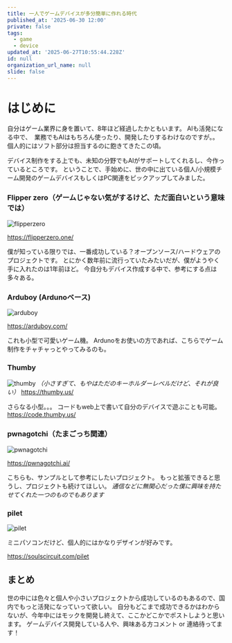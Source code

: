 ```yaml
---
title: 一人でゲームデバイスが多分簡単に作れる時代
published_at: '2025-06-30 12:00'
private: false
tags:
  - game
  - device
updated_at: '2025-06-27T10:55:44.228Z'
id: null
organization_url_name: null
slide: false
---
```


# はじめに
自分はゲーム業界に身を置いて、8年ほど経過したかともいます。
AIも活発になる中で、　業務でもAIはもちろん使ったり、開発したりするわけなのですが。。
個人的にはソフト部分は担当するのに飽きてきたこの頃。

デバイス制作をする上でも、未知の分野でもAIがサポートしてくれるし、今作っているところです。
ということで、手始めに、世の中に出ている個人/小規模チーム開発のゲームデバイスもしくはPC関連をピックアップしてみました。

### Flipper zero（ゲームじゃない気がするけど、ただ面白いという意味では）
![flipperzero](https://shop.flipperzero.one/cdn/shop/products/top.png?v=1671722838)

https://flipperzero.one/

僕が知っている限りでは、一番成功している？オープンソース/ハードウェアのプロジェクトです。
とにかく数年前に流行っていたみたいだが、僕がようやく手に入れたのは1年前ほど。
今自分もデバイス作成する中で、参考にする点は多々ある。


### Arduboy (Ardunoベース)
![arduboy](https://upload.wikimedia.org/wikipedia/commons/b/b8/Arduboy_front_back.jpg)

https://arduboy.com/

これも小型で可愛いゲーム機。
Ardunoをお使いの方であれば、こちらでゲーム制作をチャチャっとやってみるのも。


### Thumby
![thumby](https://thumby.us/images/Thumby-handful.jpg)
*（小さすぎて、もやはただのキーホルダーレベルだけど、それが良い）*
https://thumby.us/


さらなる小型。。。
コードもweb上で書いて自分のデバイスで遊ぶことも可能。
https://code.thumby.us/

### pwnagotchi（たまごっち関連）
![pwnagotchi](https://camo.githubusercontent.com/ed0d31b0dc77ffd366258eb2fecba4f4362a52e84eeef33a37b4d527840b00d4/68747470733a2f2f692e696d6775722e636f6d2f5836384758726e2e706e67)

https://pwnagotchi.ai/

こちらも、サンプルとして参考にしたいプロジェクト。
もっと拡張できると思うし、プロジェクトも続けてほしい。
*通信などに無関心だった僕に興味を持たせてくれた一つのものでもあります*


### pilet
![pilet](https://soulscircuit.com/images/pilet-5-mini-computer-b.jpg)

ミニパソコンだけど、個人的にはかなりデザインが好みです。

https://soulscircuit.com/pilet


## まとめ
世の中には色々と個人や小さいプロジェクトから成功しているのもあるので、国内でもっと活発になっていって欲しい。
自分もどこまで成功できるかはわからないが、今年中にはモックを開発し終えて、ここかどこかでポストしようと思います。
ゲームデバイス開発している人や、興味ある方コメント or 連絡待ってます！